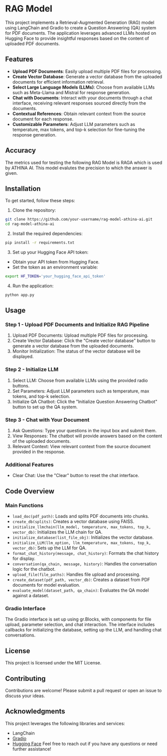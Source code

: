 # RAG Model
This project implements a Retrieval-Augmented Generation (RAG) model using LangChain and Gradio to create a Question Answering (QA) system for PDF documents. The application leverages advanced LLMs hosted on Hugging Face to provide insightful responses based on the content of uploaded PDF documents.

## Features
- <b>Upload PDF Documents</b>: Easily upload multiple PDF files for processing.
- <b>Create Vector Database</b>: Generate a vector database from the uploaded documents for efficient information retrieval.
- <b>Select Large Language Models (LLMs)</b>: Choose from available LLMs such as Meta-Llama and Mistral for response generation.
- <b>Chat with Documents</b>: Interact with your documents through a chat interface, receiving relevant responses sourced directly from the documents.
- <b>Contextual References</b>: Obtain relevant context from the source document for each response.
- <b>Customizable Parameters</b>: Adjust LLM parameters such as temperature, max tokens, and top-k selection for fine-tuning the response generation.


## Accuracy
The metrics used for testing the following RAG Model is RAGA which is used by ATHINA AI. 
This model evalutes the precision to which the answer is given.

## Installation
To get started, follow these steps:

1. Clone the repository:

```bash
git clone https://github.com/your-username/rag-model-athina-ai.git
cd rag-model-athina-ai
```

2. Install the required dependencies:
```bash
pip install -r requirements.txt
```

3. Set up your Hugging Face API token:

- Obtain your API token from Hugging Face.
- Set the token as an environment variable:
```bash
export HF_TOKEN='your_hugging_face_api_token'
```

4. Run the application:
```bash
python app.py
```

## Usage
### Step 1 - Upload PDF Documents and Initialize RAG Pipeline
1. Upload PDF Documents: Upload multiple PDF files for processing.
2. Create Vector Database: Click the "Create vector database" button to generate a vector database from the uploaded documents.
3. Monitor Initialization: The status of the vector database will be displayed.
### Step 2 - Initialize LLM
1. Select LLM: Choose from available LLMs using the provided radio buttons.
2. Set Parameters: Adjust LLM parameters such as temperature, max tokens, and top-k selection.
3. Initialize QA Chatbot: Click the "Initialize Question Answering Chatbot" button to set up the QA system.
### Step 3 - Chat with Your Document
1. Ask Questions: Type your questions in the input box and submit them.
2. View Responses: The chatbot will provide answers based on the content of the uploaded documents.
3. Relevant Context: View relevant context from the source document provided in the response.
### Additional Features
- Clear Chat: Use the "Clear" button to reset the chat interface.


## Code Overview
### Main Functions
- ```load_doc(pdf_path)```: Loads and splits PDF documents into chunks.
- ```create_db(splits)```: Creates a vector database using FAISS.
- ```initialize_llmchain(llm_model, temperature, max_tokens, top_k, vector_db)```: Initializes the LLM chain for QA.
- ```initialize_database(list_file_obj)```: Initializes the vector database.
- ```initialize_LLM(llm_option, llm_temperature, max_tokens, top_k, vector_db)```: Sets up the LLM for QA.
- ```format_chat_history(message, chat_history)```: Formats the chat history for display.
- ```conversation(qa_chain, message, history)```: Handles the conversation logic for the chatbot.
- ```upload_file(file_paths)```: Handles file upload and processing.
- ```create_dataset(pdf_path, vector_db)```: Creates a dataset from PDF documents for model evaluation.
- ```evaluate_model(dataset_path, qa_chain)```: Evaluates the QA model against a dataset.

### Gradio Interface
The Gradio interface is set up using gr.Blocks, with components for file upload, parameter selection, and chat interaction. The interface includes callbacks for initializing the database, setting up the LLM, and handling chat conversations.

## License
This project is licensed under the MIT License.

## Contributing
Contributions are welcome! Please submit a pull request or open an issue to discuss your ideas.

## Acknowledgments
This project leverages the following libraries and services:

- LangChain
- <a href="https://github.com/gradio-app/gradio">Gradio</a>
- <a href="https://huggingface.co/">Hugging Face</a>
Feel free to reach out if you have any questions or need further assistance!